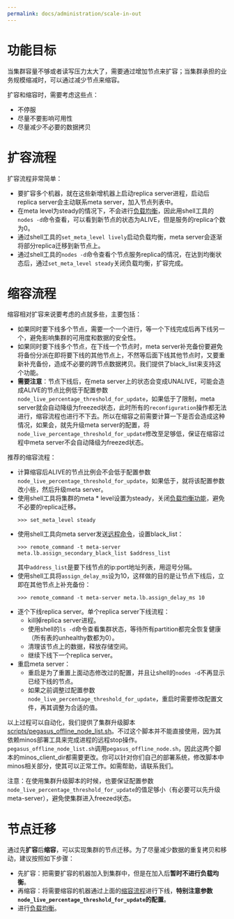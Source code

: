 ```yaml
---
permalink: docs/administration/scale-in-out
---
```


# 功能目标

当集群容量不够或者读写压力太大了，需要通过增加节点来扩容；当集群承担的业务规模缩减时，可以通过减少节点来缩容。

扩容和缩容时，需要考虑这些点：
* 不停服
* 尽量不要影响可用性
* 尽量减少不必要的数据拷贝

# 扩容流程

扩容流程非常简单：
* 要扩容多个机器，就在这些新增机器上启动replica server进程，启动后replica server会主动联系meta server，加入节点列表中。
* 在meta level为steady的情况下，不会进行[负载均衡](rebalance)，因此用shell工具的`nodes -d`命令查看，可以看到新节点的状态为ALIVE，但是服务的replica个数为0。
* 通过shell工具的`set_meta_level lively`启动负载均衡，meta server会逐渐将部分replica迁移到新节点上。
* 通过shell工具的`nodes -d`命令查看个节点服务replica的情况，在达到均衡状态后，通过`set_meta_level steady`关闭负载均衡，扩容完成。

# 缩容流程

缩容相对扩容来说要考虑的点就多些，主要包括：
* 如果同时要下线多个节点，需要一个一个进行，等一个下线完成后再下线另一个，避免影响集群的可用度和数据的安全性。
* 如果同时要下线多个节点，在下线一个节点时，meta server补充备份要避免将备份分派在即将要下线的其他节点上，不然等后面下线其他节点时，又要重新补充备份，造成不必要的跨节点数据拷贝。我们提供了black_list来支持这个功能。
* **需要注意**：节点下线后，在meta server上的状态会变成UNALIVE，可能会造成ALIVE的节点比例低于配置参数`node_live_percentage_threshold_for_update`，如果低于了限制，meta server就会自动降级为freezed状态，此时所有的`reconfiguration`操作都无法进行，缩容流程也进行不下去。所以在缩容之前需要计算一下是否会造成这种情况，如果会，就先升级meta server的配置，将`node_live_percentage_threshold_for_update`修改至足够低，保证在缩容过程中meta server不会自动降级为freezed状态。

推荐的缩容流程：
* 计算缩容后ALIVE的节点比例会不会低于配置参数`node_live_percentage_threshold_for_update`，如果低于，就将该配置参数改小些，然后升级meta server。
* 使用shell工具将集群的meta * level设置为steady，关闭[负载均衡功能](rebalance)，避免不必要的replica迁移。
  ```
  >>> set_meta_level steady
  ```
* 使用shell工具向meta server发送[远程命令](remote-commands#meta-server)，设置black_list：
  ```
  >>> remote_command -t meta-server meta.lb.assign_secondary_black_list $address_list
  ```
  其中`address_list`是要下线节点的ip:port地址列表，用逗号分隔。
* 使用shell工具将`assign_delay_ms`设为10，这样做的目的是让节点下线后，立即在其他节点上补充备份：
  ```
  >>> remote_command -t meta-server meta.lb.assign_delay_ms 10
  ```
* 逐个下线replica server。单个replica server下线流程：
  * kill掉replica server进程。
  * 使用shell的`ls -d`命令查看集群状态，等待所有partition都完全恢复健康（所有表的unhealthy数都为0）。
  * 清理该节点上的数据，释放存储空间。
  * 继续下线下一个replica server。
* 重启meta server：
  * 重启是为了重置上面动态修改过的配置，并且让shell的`nodes -d`不再显示已经下线的节点。
  * 如果之前调整过配置参数`node_live_percentage_threshold_for_update`，重启时需要修改配置文件，再其调整为合适的值。

以上过程可以自动化，我们提供了集群升级脚本[scripts/pegasus_offline_node_list.sh](https://github.com/XiaoMi/pegasus/blob/master/scripts/pegasus_offline_node_list.sh)。不过这个脚本并不能直接使用，因为其依赖minos部署工具来完成进程的远程stop操作。`pegasus_offline_node_list.sh`调用`pegasus_offline_node.sh`，因此这两个脚本的minos_client_dir都需要更改。你可以针对你们自己的部署系统，修改脚本中minos相关部分，使其可以正常工作。如需帮助，请联系我们。

注意：在使用集群升级脚本的时候，也要保证配置参数`node_live_percentage_threshold_for_update`的值足够小（有必要可以先升级meta-server），避免使集群进入freezed状态。

# 节点迁移
通过先**扩容**后**缩容**，可以实现集群的节点迁移。为了尽量减少数据的重复拷贝和移动，建议按照如下步骤：
* 先扩容：把需要扩容的机器加入到集群中，但是在加入后**暂时不进行负载均衡**。
* 再缩容：将需要缩容的机器通过上面的[缩容流程](#缩容流程)进行下线，**特别注意参数`node_live_percentage_threshold_for_update`的配置**。
* 进行[负载均衡](rebalance)。

